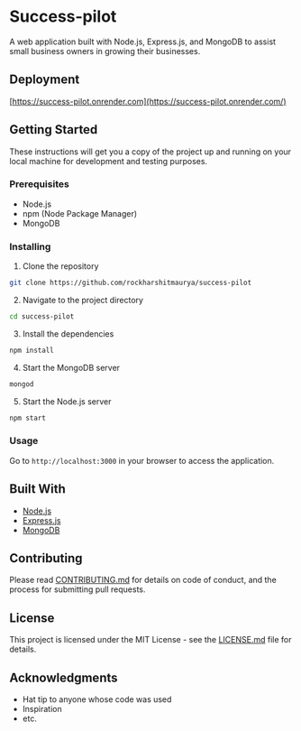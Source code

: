 # Success-pilot

A web application built with Node.js, Express.js, and MongoDB to assist small business owners in growing their businesses.

## Deployment
 [https://success-pilot.onrender.com](https://success-pilot.onrender.com/)

## Getting Started
These instructions will get you a copy of the project up and running on your local machine for development and testing purposes.

### Prerequisites
- Node.js
- npm (Node Package Manager)
- MongoDB

### Installing
1. Clone the repository

```bash
git clone https://github.com/rockharshitmaurya/success-pilot
```
2. Navigate to the project directory

```bash
cd success-pilot
```
3. Install the dependencies
```bash
npm install
```
4. Start the MongoDB server
```bash
mongod
```
5. Start the Node.js server
```bash
npm start
```



### Usage
Go to `http://localhost:3000` in your browser to access the application.

## Built With
- [Node.js](https://nodejs.org/)
- [Express.js](https://expressjs.com/)
- [MongoDB](https://www.mongodb.com/)

## Contributing
Please read [CONTRIBUTING.md](https://github.com/<your-username>/business-growth-helper/blob/master/CONTRIBUTING.md) for details on code of conduct, and the process for submitting pull requests.


## License
This project is licensed under the MIT License - see the [LICENSE.md](https://github.com/<your-username>/business-growth-helper/blob/master/LICENSE) file for details.

## Acknowledgments
- Hat tip to anyone whose code was used
- Inspiration
- etc.
    
